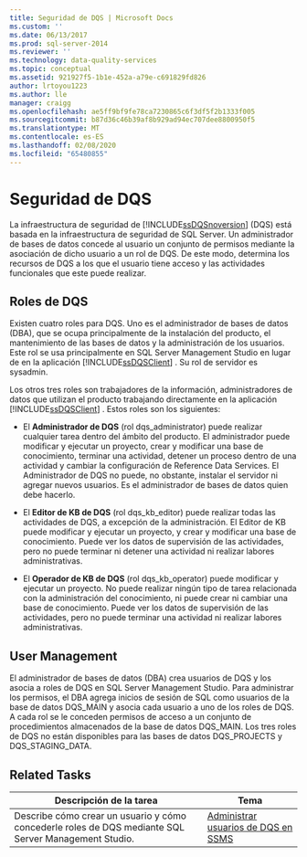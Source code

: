```yaml
---
title: Seguridad de DQS | Microsoft Docs
ms.custom: ''
ms.date: 06/13/2017
ms.prod: sql-server-2014
ms.reviewer: ''
ms.technology: data-quality-services
ms.topic: conceptual
ms.assetid: 921927f5-1b1e-452a-a79e-c691829fd826
author: lrtoyou1223
ms.author: lle
manager: craigg
ms.openlocfilehash: ae5ff9bf9fe78ca7230865c6f3df5f2b1333f005
ms.sourcegitcommit: b87d36c46b39af8b929ad94ec707dee8800950f5
ms.translationtype: MT
ms.contentlocale: es-ES
ms.lasthandoff: 02/08/2020
ms.locfileid: "65480855"
---
```

# <a name="dqs-security"></a>Seguridad de DQS
  La infraestructura de seguridad de [!INCLUDE[ssDQSnoversion](../includes/ssdqsnoversion-md.md)] (DQS) está basada en la infraestructura de seguridad de SQL Server. Un administrador de bases de datos concede al usuario un conjunto de permisos mediante la asociación de dicho usuario a un rol de DQS. De este modo, determina los recursos de DQS a los que el usuario tiene acceso y las actividades funcionales que este puede realizar.  
  
## <a name="dqs-roles"></a>Roles de DQS  
 Existen cuatro roles para DQS. Uno es el administrador de bases de datos (DBA), que se ocupa principalmente de la instalación del producto, el mantenimiento de las bases de datos y la administración de los usuarios. Este rol se usa principalmente en SQL Server Management Studio en lugar de en la aplicación [!INCLUDE[ssDQSClient](../includes/ssdqsclient-md.md)] . Su rol de servidor es sysadmin.  
  
 Los otros tres roles son trabajadores de la información, administradores de datos que utilizan el producto trabajando directamente en la aplicación [!INCLUDE[ssDQSClient](../includes/ssdqsclient-md.md)] . Estos roles son los siguientes:  
  
-   El **Administrador de DQS** (rol dqs_administrator) puede realizar cualquier tarea dentro del ámbito del producto. El administrador puede modificar y ejecutar un proyecto, crear y modificar una base de conocimiento, terminar una actividad, detener un proceso dentro de una actividad y cambiar la configuración de Reference Data Services. El Administrador de DQS no puede, no obstante, instalar el servidor ni agregar nuevos usuarios. Es el administrador de bases de datos quien debe hacerlo.  
  
-   El **Editor de KB de DQS** (rol dqs_kb_editor) puede realizar todas las actividades de DQS, a excepción de la administración. El Editor de KB puede modificar y ejecutar un proyecto, y crear y modificar una base de conocimiento. Puede ver los datos de supervisión de las actividades, pero no puede terminar ni detener una actividad ni realizar labores administrativas.  
  
-   El **Operador de KB de DQS** (rol dqs_kb_operator) puede modificar y ejecutar un proyecto. No puede realizar ningún tipo de tarea relacionada con la administración del conocimiento, ni puede crear ni cambiar una base de conocimiento. Puede ver los datos de supervisión de las actividades, pero no puede terminar una actividad ni realizar labores administrativas.  
  
## <a name="user-management"></a>User Management  
 El administrador de bases de datos (DBA) crea usuarios de DQS y los asocia a roles de DQS en SQL Server Management Studio. Para administrar los permisos, el DBA agrega inicios de sesión de SQL como usuarios de la base de datos DQS_MAIN y asocia cada usuario a uno de los roles de DQS. A cada rol se le conceden permisos de acceso a un conjunto de procedimientos almacenados de la base de datos DQS_MAIN. Los tres roles de DQS no están disponibles para las bases de datos DQS_PROJECTS y DQS_STAGING_DATA.  
  
## <a name="related-tasks"></a>Related Tasks  
  
|Descripción de la tarea|Tema|  
|----------------------|-----------|  
|Describe cómo crear un usuario y cómo concederle roles de DQS mediante SQL Server Management Studio.|[Administrar usuarios de DQS en SSMS](../../2014/data-quality-services/manage-dqs-users-in-ssms.md)|  
  
  
